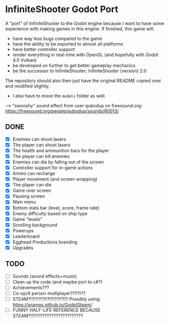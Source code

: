 InfiniteShooter Godot Port
==========================

A "port" of InfiniteShooter to the Godot engine because I want to have some experience with making games in this engine. If finished, this game will:
- have way less bugs compared to the game
- have the ability to be exported to almost all platforms
- have better controller support
- render everything in real-time with OpenGL (and hopefully with Godot 4.0 Vulkan)
- be developed on further to get better gameplay mechanics
- be the successor to InfiniteShooter; InfiniteShooter (version) 2.0

The repository should also then just have the original README copied over and modified slightly.  
* I also have to move the `models` folder as well.

--> "swooshy" sound effect from user qubodup on freesound.org: https://freesound.org/people/qubodup/sounds/60013/

## DONE
- [x] Enemies can shoot lasers
- [x] The player can shoot lasers
- [x] The health and ammunition bars for the player
- [x] The player can kill enemies
- [x] Enemies can die by falling out of the screen
- [x] Controller support for in-game actions
- [x] Ammo can recharge
- [x] Player movement (and screen wrapping)
- [x] The player can die
- [x] Game over screen
- [x] Pausing screen
- [x] Main menu
- [x] Bottom stats bar (level, score, frame rate)
- [x] Enemy difficulty based on ship type
- [x] Game "levels"
- [x] Scrolling background
- [x] Powerups
- [x] Leaderboard
- [x] Egghead Productions branding
- [x] Upgrades

## TODO
- [ ] Sounds (sound effects+music)
- [ ] Clean up the code (and maybe port to c#?)
- [ ] Achievements???
- [ ] Co-op/4 person multiplayer?!?!?!??
- [ ] STEAM?!?!?!?!?!!?!?!?!?!?!?! Possibly using: https://gramps.github.io/GodotSteam/
- [ ] FUNNY HALF-LIFE REFERENCE BECAUSE STEAM?!?!?!?!??????????????????